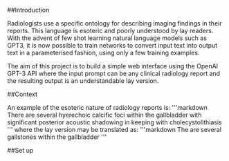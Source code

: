 ##Introduction

Radiologists use a specific ontology for describing imaging findings in their reports. This language is esoteric and poorly understood by lay readers.
With the advent of few shot learning natural language models such as GPT3, it is now possible to train networks to convert input text into output text in a parameterised fashion, using only a few training examples.

The aim of this project is to build a simple web interface using the OpenAI GPT-3 API where the input prompt can be any clinical radiology report and the resulting output is an understandable lay version.

##Context

An example of the esoteric nature of radiology reports is:
'''markdown
There are several hyerechoic calcific foci within the gallbladder with significant posterior acoustic shadowing in keeping with cholecystolithiasis
'''
where the lay version may be translated as:
'''markdown
The are several gallstones within the gallbladder
'''

##Set up



